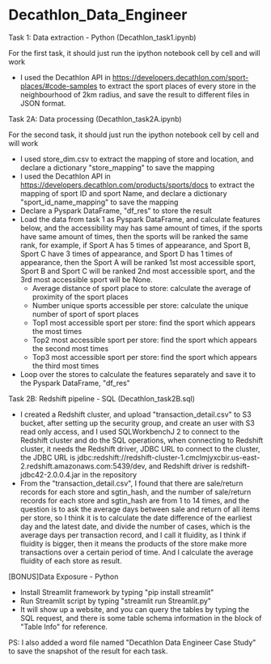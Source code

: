 # Decathlon_Data_Engineer

Task 1: Data extraction - Python (Decathlon_task1.ipynb)

For the first task, it should just run the ipython notebook cell by cell and will work
- I used the Decathlon API in https://developers.decathlon.com/sport-places/#code-samples to extract the sport places of every store in the neighbourhood of 2km radius, and save the result to different files in JSON format.

Task 2A: Data processing (Decathlon_task2A.ipynb)

For the second task, it should just run the ipython notebook cell by cell and will work
- I used store_dim.csv to extract the mapping of store and location, and declare a dictionary "store_mapping" to save the mapping
- I used the Decathlon API in https://developers.decathlon.com/products/sports/docs to extract the mapping of sport ID and sport Name, and declare a dictionary "sport_id_name_mapping" to save the mapping
- Declare a Pyspark DataFrame, "df_res" to store the result 
- Load the data from task 1 as Pyspark DataFrame, and calculate features below, and the accessibility may has same amount of times, if the sports have same amount of times, then the sports will be ranked the same rank, for example, if Sport A has 5 times of appearance, and Sport B, Sport C have 3 times of appearance, and Sport D has 1 times of appearance, then the Sport A will be ranked 1st most accessible sport, Sport B and Sport C will be ranked 2nd most accessible sport, and the 3rd most accessible sport will be None.
  - Average distance of sport place to store: calculate the average of proximity of the sport places
  - Number unique sports accessible per store: calculate the unique number of sport of sport places
  - Top1 most accessible sport per store: find the sport which appears the most times
  - Top2 most accessible sport per store: find the sport which appears the second most times
  - Top3 most accessible sport per store: find the sport which appears the third most times
- Loop over the stores to calculate the features separately and save it to the Pyspark DataFrame, "df_res"


Task 2B: Redshift pipeline - SQL (Decathlon_task2B.sql)

- I created a Redshift cluster, and upload "transaction_detail.csv" to S3 bucket, after setting up the security group, and create an user with S3 read only access, and I used SQLWorkbenchJ 2 to connect to the Redshift cluster and do the SQL operations, when connecting to Redshift cluster, it needs the Redshift driver, JDBC URL to connect to the cluster, the JDBC URL is jdbc:redshift://redshift-cluster-1.cmclmjyxcbir.us-east-2.redshift.amazonaws.com:5439/dev, and Redshift driver is redshift-jdbc42-2.0.0.4.jar in the repository
- From the "transaction_detail.csv", I found that there are sale/return records for each store and sgtin_hash, and the number of sale/return records for each store and sgtin_hash are from 1 to 14 times, and the question is to ask the average days between sale and return of all items per store, so I think it is to calculate the date difference of the earliest day and the latest date, and divide the number of cases, which is the average days per transaction record, and I call it fluidity, as I think if fluidity is bigger, then it means the products of the store make more transactions over a certain period of time. And I calculate the average fluidity of each store as result.


[BONUS]Data Exposure - Python

- Install Streamlit framework by typing "pip install streamlit"
- Run Streamlit script by typing "streamlit run Streamlit.py"
- It will show up a website, and you can query the tables by typing the SQL request, and there is some table schema information in the block of "Table Info" for reference.


PS: I also added a word file named "Decathlon Data Engineer Case Study" to save the snapshot of the result for each task.

